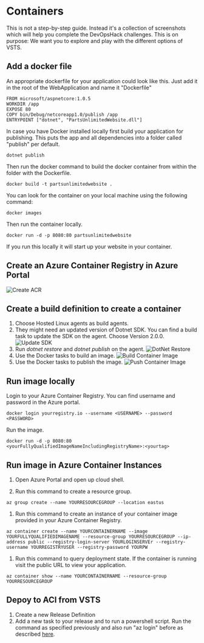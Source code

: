 #  Containers
This is not a step-by-step guide. Instead it's a collection of screenshots which will help you complete the DevOpsHack challenges.
This is on purpose: We want you to explore and play with the different options of VSTS. 

## Add a docker file
An appropriate dockerfile for your application could look like this. Just add it in the root of the WebApplication and name it "Dockerfile"
```
FROM microsoft/aspnetcore:1.0.5
WORKDIR /app
EXPOSE 80
COPY bin/Debug/netcoreapp1.0/publish /app
ENTRYPOINT ["dotnet", "PartsUnlimitedWebsite.dll"]
```

In case you have Docker installed locally first build your application for publishing. This puts the app and all dependencies into a folder called "publish" per default.
```
dotnet publish
```
Then run the docker command to build the docker container from within the folder with the Dockerfile. 
```
docker build -t partsunlimitedwebsite .
```
You can look for the container on your local machine using the following command:
```
docker images
```
Then run the container locally.
```
docker run -d -p 8080:80 partsunlimitedwebsite
```
If you run this locally it will start up your website in your container.

## Create an Azure Container Registry in Azure Portal
![Create ACR](images/ContainersACRCreate.jpg)

## Create a build definition to create a container
1. Choose Hosted Linux agents as build agents.
1. They might need an updated version of Dotnet SDK. You can find a build task to update the SDK on the agent. Choose Version 2.0.0.
![Update SDK](images/ContainersDotNetSdk.jpg)
1. Run *dotnet restore* and *dotnet publish* on the agent.
![DotNet Restore](images/ContainersDotNetRestore.jpg)
1. Use the Docker tasks to build an image. 
![Build Container Image](images/ContainersBuildImage.jpg)
1. Use the Docker tasks to publish the image.
![Push Container Image](images/ContainersPushImage.jpg)


## Run image locally
Login to your Azure Container Registry. You can find username and password in the Azure portal.
```
docker login yourregistry.io --username <USERNAME> --password <PASSWORD>
```
Run the image.
```
docker run -d -p 8080:80 <yourFullyQualifiedImageNameIncludingRegistryName>:<yourtag>
```

## Run image in Azure Container Instances
1. Open Azure Portal and open up cloud shell.

1. Run this command to create a resource group.
```
az group create --name YOURRESOURCEGROUP --location eastus
```
1. Run this command to create an instance of your container image provided in your Azure Container Registry.
```
az container create --name YOURCONTAINERNAME --image YOURFULLYQUALIFIEDIMAGENAME --resource-group YOURRESOURCEGROUP --ip-address public --registry-login-server YOURLOGINSERVEr --registry-username YOURREGISTRYUSER --registry-password YOURPW
```
1. Run this command to query deployment state. If the container is running visit the public URL to view your application.
```
az container show --name YOURCONTAINERNAME --resource-group YOURRESOURCEGROUP
```

## Depoy to ACI from VSTS
1. Create a new Release Definition
1. Add a new task to your release and to run a powershell script. Run the command as specified previously and also run "az login" before as described [here](../ApplicationMonitoring/ApplicationMonitoring.md).



